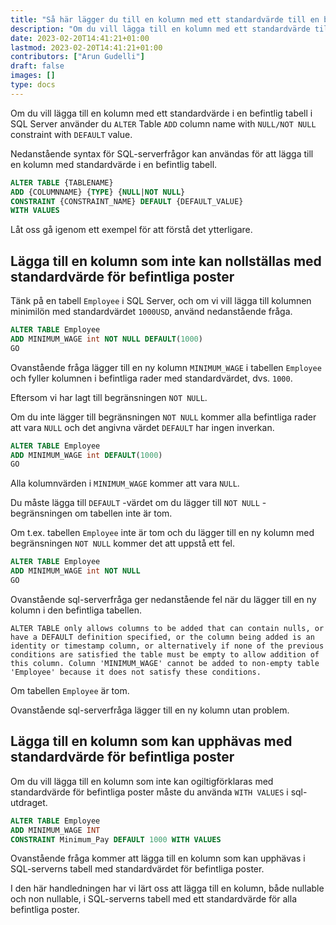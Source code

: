 ```yaml
---
title: "Så här lägger du till en kolumn med ett standardvärde till en befintlig tabell i SQL Server"
description: "Om du vill lägga till en kolumn med ett standardvärde till en befintlig tabell använder du ALTER Table, ADD, kolumnnamn med begränsningen NULL/NOT NULL och DEFAULT-värdet i SQL Server."
date: 2023-02-20T14:41:21+01:00
lastmod: 2023-02-20T14:41:21+01:00
contributors: ["Arun Gudelli"]
draft: false
images: []
type: docs
---
```


Om du vill lägga till en kolumn med ett standardvärde i en befintlig tabell i SQL Server använder du `ALTER` Table `ADD` column name with `NULL/NOT NULL` constraint with `DEFAULT` value.

Nedanstående syntax för SQL-serverfrågor kan användas för att lägga till en kolumn med standardvärde i en befintlig tabell.

```sql
ALTER TABLE {TABLENAME} 
ADD {COLUMNNAME} {TYPE} {NULL|NOT NULL} 
CONSTRAINT {CONSTRAINT_NAME} DEFAULT {DEFAULT_VALUE}
WITH VALUES
```

Låt oss gå igenom ett exempel för att förstå det ytterligare.

## Lägga till en kolumn som inte kan nollställas med standardvärde för befintliga poster

Tänk på en tabell `Employee` i SQL Server, och om vi vill lägga till kolumnen minimilön med standardvärdet `1000USD`, använd nedanstående fråga.

```sql
ALTER TABLE Employee
ADD MINIMUM_WAGE int NOT NULL DEFAULT(1000)
GO
```

Ovanstående fråga lägger till en ny kolumn `MINIMUM_WAGE` i tabellen `Employee` och fyller kolumnen i befintliga rader med standardvärdet, dvs. `1000`. 

Eftersom vi har lagt till begränsningen `NOT NULL`.

Om du inte lägger till begränsningen `NOT NULL` kommer alla befintliga rader att vara `NULL` och det angivna värdet `DEFAULT` har ingen inverkan. 

```sql
ALTER TABLE Employee
ADD MINIMUM_WAGE int DEFAULT(1000)
GO
```

Alla kolumnvärden i `MINIMUM_WAGE` kommer att vara `NULL`.

Du måste lägga till `DEFAULT` -värdet om du lägger till `NOT NULL` -begränsningen om tabellen inte är tom. 

Om t.ex. tabellen `Employee` inte är tom och du lägger till en ny kolumn med begränsningen `NOT NULL` kommer det att uppstå ett fel.

```sql
ALTER TABLE Employee
ADD MINIMUM_WAGE int NOT NULL
GO
```

Ovanstående sql-serverfråga ger nedanstående fel när du lägger till en ny kolumn i den befintliga tabellen.

```text
ALTER TABLE only allows columns to be added that can contain nulls, or have a DEFAULT definition specified, or the column being added is an identity or timestamp column, or alternatively if none of the previous conditions are satisfied the table must be empty to allow addition of this column. Column 'MINIMUM_WAGE' cannot be added to non-empty table 'Employee' because it does not satisfy these conditions.
```

Om tabellen `Employee` är tom. 

Ovanstående sql-serverfråga lägger till en ny kolumn utan problem.

## Lägga till en kolumn som kan upphävas med standardvärde för befintliga poster

Om du vill lägga till en kolumn som inte kan ogiltigförklaras med standardvärde för befintliga poster måste du använda `WITH VALUES` i sql-utdraget.

```sql
ALTER TABLE Employee
ADD MINIMUM_WAGE INT
CONSTRAINT Minimum_Pay DEFAULT 1000 WITH VALUES
```

Ovanstående fråga kommer att lägga till en kolumn som kan upphävas i SQL-serverns tabell med standardvärdet för befintliga poster.

I den här handledningen har vi lärt oss att lägga till en kolumn, både nullable och non nullable, i SQL-serverns tabell med ett standardvärde för alla befintliga poster.

